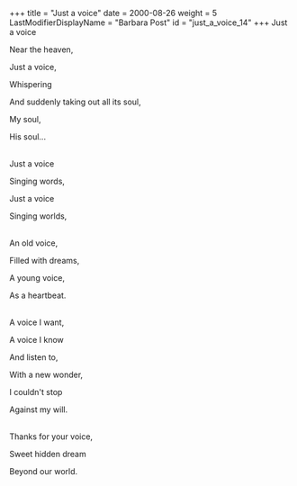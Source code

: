 +++
title = "Just a voice"
date = 2000-08-26
weight = 5
LastModifierDisplayName = "Barbara Post"
id = "just_a_voice_14"
+++
Just a voice

Near the heaven,

Just a voice,

Whispering

And suddenly taking out all its soul,

My soul,

His soul...

 \
Just a voice

Singing words,

Just a voice

Singing worlds,

 \
An old voice,

Filled with dreams,

A young voice,

As a heartbeat.

 \
A voice I want,

A voice I know

And listen to,

With a new wonder,

I couldn't stop

Against my will.

 \
Thanks for your voice,

Sweet hidden dream

Beyond our world.
